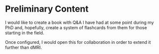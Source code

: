 Preliminary Content
====================

I would like to create a book with Q&A I have had at some point during my PhD and, hopefully, create a system of flashcards from them for those starting in the field. 

Once configured, I would open this for collaboration in order to extend it further than dMRI.